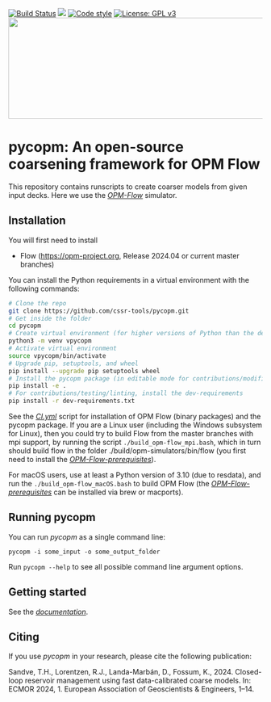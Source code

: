 [![Build Status](https://github.com/cssr-tools/pycopm/actions/workflows/CI.yml/badge.svg)](https://github.com/cssr-tools/pycopm/actions/workflows/CI.yml)
<a href="https://www.python.org/"><img src="https://img.shields.io/badge/python-3.8%20|%203.9%20|%203.10%20|%203.11%20|%203.12-blue.svg"></a>
[![Code style](https://img.shields.io/badge/code%20style-black-000000.svg)](https://github.com/ambv/black)
[![License: GPL v3](https://img.shields.io/badge/License-GPLv3-blue.svg)](https://www.gnu.org/licenses/gpl-3.0)
<img src="docs/_static/pycopm.gif" width="900" height="200">

# pycopm: An open-source coarsening framework for OPM Flow

This repository contains runscripts to create coarser models from given input decks. 
Here we use the [_OPM-Flow_](https://opm-project.org/?page_id=19) simulator.

## Installation
You will first need to install
* Flow (https://opm-project.org, Release 2024.04 or current master branches)

You can install the Python requirements in a virtual environment with the following commands:

```bash
# Clone the repo
git clone https://github.com/cssr-tools/pycopm.git
# Get inside the folder
cd pycopm
# Create virtual environment (for higher versions of Python than the default one, e.g., python3.12 -m venv vpycopm)
python3 -m venv vpycopm
# Activate virtual environment
source vpycopm/bin/activate
# Upgrade pip, setuptools, and wheel
pip install --upgrade pip setuptools wheel
# Install the pycopm package (in editable mode for contributions/modifications; otherwise, pip install .)
pip install -e .
# For contributions/testing/linting, install the dev-requirements
pip install -r dev-requirements.txt
``` 

See the [_CI.yml_](https://github.com/OPM/pycopm/blob/main/.github/workflows/CI.yml) script  for installation of OPM Flow (binary packages) and the pycopm package. If you are a Linux user (including the Windows subsystem for Linux), then you could try to build Flow from the master branches with mpi support, by running the script `./build_opm-flow_mpi.bash`, which in turn should build flow in the folder ./build/opm-simulators/bin/flow (you first need to install the [_OPM-Flow-prerequisites_](https://opm-project.org/?page_id=239)). 

For macOS users, use at least a Python version of 3.10 (due to resdata), and run the `./build_opm-flow_macOS.bash` to build OPM Flow (the [_OPM-Flow-prerequisites_](https://opm-project.org/?page_id=239) can be installed via brew or macports).

## Running pycopm
You can run _pycopm_ as a single command line:
```
pycopm -i some_input -o some_output_folder
```
Run `pycopm --help` to see all possible command line argument options.

## Getting started
See the [_documentation_](https://cssr-tools.github.io/pycopm/introduction.html).

## Citing
If you use _pycopm_ in your research, please cite the following publication:

Sandve, T.H., Lorentzen, R.J., Landa-Marbán, D., Fossum, K., 2024. Closed-loop reservoir management using fast data-calibrated coarse models. In: ECMOR 2024, 1. European Association of Geoscientists & Engineers, 1–14.